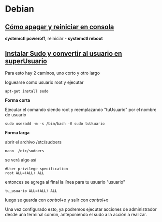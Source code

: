 # Debian 

## [Cómo apagar y reiniciar en consola](https://www.debian.org/releases/stable/s390x/ch08s01.es.html)

**systemctl poweroff**, reiniciar - **systemctl reboot**

## [Instalar Sudo y convertir al usuario en superUsuario](https://profesorweb.es/2017/03/instalar-sudo-en-debian/)

Para esto hay 2 caminos, uno corto y otro largo

loguearse como usuario root y ejecutar 

````
apt-get install sudo
````



**Forma corta**

Ejecutar el comando siendo root y reemplazando "tuUsuario" por el nombre  de usuario
```
sudo useradd -m -s /bin/bash -G sudo tuUsuario
```

**Forma larga**

 abrir el archivo  /etc/sudoers

```
nano  /etc/sudoers
```

se verá algo así

```
#User privilege specification
root ALL=(ALL) ALL
```

entonces se agrega al final la línea para tu usuario "usuario" 

```
tu_usuario ALL=(ALL) ALL
```

luego se guarda con *control+o* y salir con *control+x*

Una vez configurado esto, ya podremos ejecutar acciones de administrador desde una terminal común, anteponiendo el sudo a la acción a realizar.



